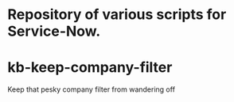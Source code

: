 # Repository of various scripts for Service-Now.

# kb-keep-company-filter
Keep that pesky company filter from wandering off
